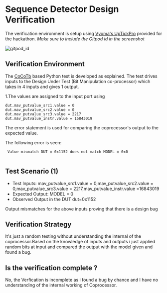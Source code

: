 # Sequence Detector Design Verification

The verification environment is setup using [Vyoma's UpTickPro](https://vyomasystems.com) provided for the hackathon.
*Make sure to include the Gitpod id in the screenshot*

![gitpod_id](https://user-images.githubusercontent.com/56909326/181591993-80b70ef5-2b40-45d7-9438-289830793176.png)



## Verification Environment

The [CoCoTb](https://www.cocotb.org/) based Python test is developed as explained. The test drives inputs to the Design Under Test (Bit Manipulation co-processor) which takes in 4 inputs  and gives 1 output.

1.The values are assigned to the input port using 
```
dut.mav_putvalue_src1.value = 0
dut.mav_putvalue_src2.value = 0
dut.mav_putvalue_src3.value = 2217
dut.mav_putvalue_instr.value = 16843019

```
The error statement is used for comparing the coprocessor's output to the expected value.

The following error is seen:
```
 Value mismatch DUT = 0x1152 does not match MODEL = 0x0
                     
```

## Test Scenario **(1)**
- Test Inputs: mav_putvalue_src1.value = 0,mav_putvalue_src2.value = 0,mav_putvalue_src3.value = 2217,mav_putvalue_instr.value =16843019 
- Expected Output: MODEL = 0
- Observed Output in the DUT dut=0x1152

Output mismatches for the above inputs proving that there is a design bug



## Verification Strategy
It's just a random testing without understanding the internal of the coprocessor.Based on the knowledge of inputs and outputs i just applied random bits at input and compared the output with the model given and found a bug.

## Is the verification complete ?
No, the Verfication is incomplete as i found a bug by chance and I have no understanding of the internal working of Coprocessor.

